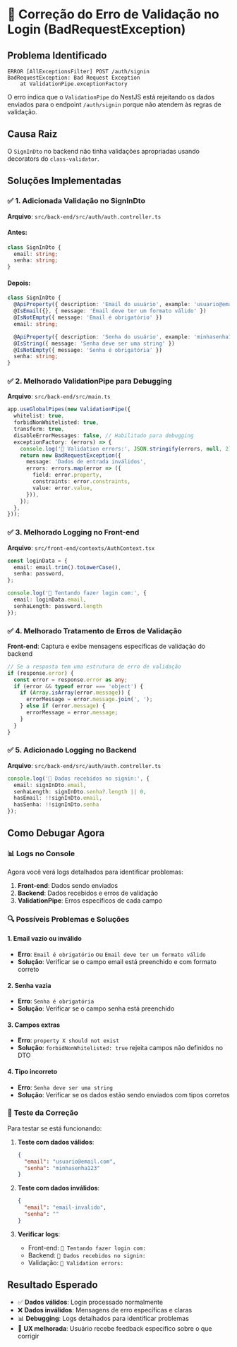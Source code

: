 # 🔧 Correção do Erro de Validação no Login (BadRequestException)

## Problema Identificado
```
ERROR [AllExceptionsFilter] POST /auth/signin
BadRequestException: Bad Request Exception
    at ValidationPipe.exceptionFactory
```

O erro indica que o `ValidationPipe` do NestJS está rejeitando os dados enviados para o endpoint `/auth/signin` porque não atendem às regras de validação.

## Causa Raiz
O `SignInDto` no backend não tinha validações apropriadas usando decorators do `class-validator`.

## Soluções Implementadas

### ✅ **1. Adicionada Validação no SignInDto**
**Arquivo**: `src/back-end/src/auth/auth.controller.ts`

#### **Antes:**
```typescript
class SignInDto {
  email: string;
  senha: string;
}
```

#### **Depois:**
```typescript
class SignInDto {
  @ApiProperty({ description: 'Email do usuário', example: 'usuario@email.com' })
  @IsEmail({}, { message: 'Email deve ter um formato válido' })
  @IsNotEmpty({ message: 'Email é obrigatório' })
  email: string;

  @ApiProperty({ description: 'Senha do usuário', example: 'minhasenha123' })
  @IsString({ message: 'Senha deve ser uma string' })
  @IsNotEmpty({ message: 'Senha é obrigatória' })
  senha: string;
}
```

### ✅ **2. Melhorado ValidationPipe para Debugging**
**Arquivo**: `src/back-end/src/main.ts`

```typescript
app.useGlobalPipes(new ValidationPipe({
  whitelist: true,
  forbidNonWhitelisted: true,
  transform: true,
  disableErrorMessages: false, // Habilitado para debugging
  exceptionFactory: (errors) => {
    console.log('🚨 Validation errors:', JSON.stringify(errors, null, 2));
    return new BadRequestException({
      message: 'Dados de entrada inválidos',
      errors: errors.map(error => ({
        field: error.property,
        constraints: error.constraints,
        value: error.value,
      })),
    });
  },
}));
```

### ✅ **3. Melhorado Logging no Front-end**
**Arquivo**: `src/front-end/contexts/AuthContext.tsx`

```typescript
const loginData = {
  email: email.trim().toLowerCase(),
  senha: password,
};

console.log('🔐 Tentando fazer login com:', { 
  email: loginData.email, 
  senhaLength: password.length 
});
```

### ✅ **4. Melhorado Tratamento de Erros de Validação**
**Front-end**: Captura e exibe mensagens específicas de validação do backend

```typescript
// Se a resposta tem uma estrutura de erro de validação
if (response.error) {
  const error = response.error as any;
  if (error && typeof error === 'object') {
    if (Array.isArray(error.message)) {
      errorMessage = error.message.join(', ');
    } else if (error.message) {
      errorMessage = error.message;
    }
  }
}
```

### ✅ **5. Adicionado Logging no Backend**
**Arquivo**: `src/back-end/src/auth/auth.controller.ts`

```typescript
console.log('🔐 Dados recebidos no signin:', { 
  email: signInDto.email, 
  senhaLength: signInDto.senha?.length || 0,
  hasEmail: !!signInDto.email,
  hasSenha: !!signInDto.senha 
});
```

## Como Debugar Agora

### 📊 **Logs no Console**
Agora você verá logs detalhados para identificar problemas:

1. **Front-end**: Dados sendo enviados
2. **Backend**: Dados recebidos e erros de validação
3. **ValidationPipe**: Erros específicos de cada campo

### 🔍 **Possíveis Problemas e Soluções**

#### **1. Email vazio ou inválido**
- **Erro**: `Email é obrigatório` ou `Email deve ter um formato válido`
- **Solução**: Verificar se o campo email está preenchido e com formato correto

#### **2. Senha vazia**
- **Erro**: `Senha é obrigatória`
- **Solução**: Verificar se o campo senha está preenchido

#### **3. Campos extras**
- **Erro**: `property X should not exist`
- **Solução**: `forbidNonWhitelisted: true` rejeita campos não definidos no DTO

#### **4. Tipo incorreto**
- **Erro**: `Senha deve ser uma string`
- **Solução**: Verificar se os dados estão sendo enviados com tipos corretos

### 🎯 **Teste da Correção**

Para testar se está funcionando:

1. **Teste com dados válidos**:
   ```json
   {
     "email": "usuario@email.com",
     "senha": "minhasenha123"
   }
   ```

2. **Teste com dados inválidos**:
   ```json
   {
     "email": "email-invalido",
     "senha": ""
   }
   ```

3. **Verificar logs**:
   - Front-end: `🔐 Tentando fazer login com:`
   - Backend: `🔐 Dados recebidos no signin:`
   - Validação: `🚨 Validation errors:`

## Resultado Esperado

- ✅ **Dados válidos**: Login processado normalmente
- ❌ **Dados inválidos**: Mensagens de erro específicas e claras
- 📊 **Debugging**: Logs detalhados para identificar problemas
- 🎯 **UX melhorada**: Usuário recebe feedback específico sobre o que corrigir
